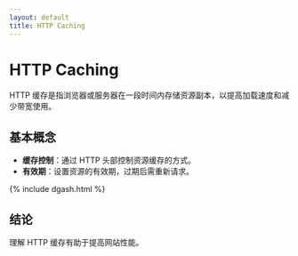 ```yaml
---
layout: default
title: HTTP Caching
---
```


# HTTP Caching

HTTP 缓存是指浏览器或服务器在一段时间内存储资源副本，以提高加载速度和减少带宽使用。

## 基本概念

- **缓存控制**：通过 HTTP 头部控制资源缓存的方式。
- **有效期**：设置资源的有效期，过期后需重新请求。

{% include dgash.html %}

## 结论

理解 HTTP 缓存有助于提高网站性能。
